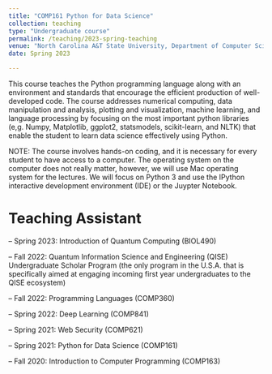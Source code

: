 ```yaml
---
title: "COMP161 Python for Data Science"
collection: teaching
type: "Undergraduate course"
permalink: /teaching/2023-spring-teaching
venue: "North Carolina A&T State University, Department of Computer Science"
date: Spring 2023

---
```

This course teaches the Python programming language along with an environment and standards that encourage the efficient production of well-developed code. The course addresses numerical computing, data manipulation and analysis, plotting and visualization, machine learning, and language processing by focusing on the most important python libraries (e,g. Numpy, Matplotlib, ggplot2, statsmodels, scikit-learn, and NLTK) that enable the student to learn data science effectively using Python.

NOTE: The course involves hands-on coding, and it is necessary for every student to have access to a computer. The operating system on the computer does not really matter, however, we will use Mac operating system for the lectures. We will focus on Python 3 and use the IPython interactive development environment (IDE) or the Juypter Notebook. 

Teaching Assistant
======
–	Spring 2023: Introduction of Quantum Computing (BIOL490)

–	Fall 2022: Quantum Information Science and Engineering (QISE) Undergraduate Scholar Program (the only program in the U.S.A. that is specifically aimed at engaging incoming first year undergraduates to the QISE ecosystem)

–	Fall 2022: Programming Languages (COMP360)

–	Spring 2022: Deep Learning (COMP841)

–	Spring 2021: Web Security (COMP621)

–	Spring 2021: Python for Data Science (COMP161)

–	Fall 2020: Introduction to Computer Programming (COMP163)

